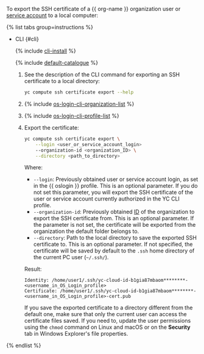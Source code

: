 To export the SSH certificate of a {{ org-name }} organization user or [service account](../../iam/concepts/users/service-accounts.md) to a local computer:

{% list tabs group=instructions %}


- CLI {#cli}

  {% include [cli-install](../cli-install.md) %}

  {% include [default-catalogue](../default-catalogue.md) %}

  1. See the description of the CLI command for exporting an SSH certificate to a local directory:

      ```bash
      yc compute ssh certificate export --help
      ```
  1. {% include [os-login-cli-organization-list](../../_includes/organization/os-login-cli-organization-list.md) %}
  1. {% include [os-login-cli-profile-list](../../_includes/organization/os-login-cli-profile-list.md) %}
  1. Export the certificate:

      ```bash
      yc compute ssh certificate export \
          --login <user_or_service_account_login>
          --organization-id <organization_ID> \
          --directory <path_to_directory>
      ```

      Where:
      * `--login`: Previously obtained user or service account login, as set in the {{ oslogin }} profile. This is an optional parameter. If you do not set this parameter, you will export the SSH certificate of the user or service account currently authorized in the YC CLI profile.
      * `--organization-id`: Previously obtained [ID](../../organization/operations/organization-get-id.md) of the organization to export the SSH certificate from. This is an optional parameter. If the parameter is not set, the certificate will be exported from the organization the default folder belongs to.
      * `--directory`: Path to the local directory to save the exported SSH certificate to. This is an optional parameter. If not specified, the certificate will be saved by default to the `.ssh` home directory of the current PC user (`~/.ssh/`).

      Result:

      ```text
      Identity: /home/user1/.ssh/yc-cloud-id-b1gia87mbaom********-<username_in_OS_Login_profile>
      Certificate: /home/user1/.ssh/yc-cloud-id-b1gia87mbaom********-<username_in_OS_Login_profile>-cert.pub
      ```

      If you save the exported certificate to a directory different from the default one, make sure that only the current user can access the certificate files saved. If you need to, update the user permissions using the `chmod` command on Linux and macOS or on the **Security** tab in Windows Explorer's file properties.

{% endlist %}